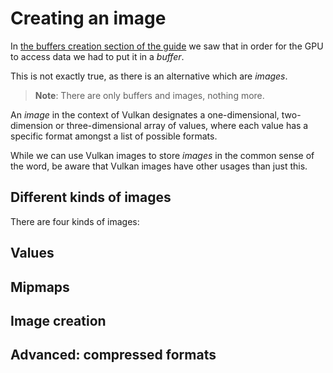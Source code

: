 # Creating an image

In [the buffers creation section of the guide](/guide/buffer-creation) we saw that in order for
the GPU to access data we had to put it in a *buffer*.

This is not exactly true, as there is an alternative which are *images*.

> **Note**: There are only buffers and images, nothing more.

An *image* in the context of Vulkan designates a one-dimensional, two-dimension or
three-dimensional array of values, where each value has a specific format amongst a list of
possible formats.

While we can use Vulkan images to store *images* in the common sense of the word, be aware that
Vulkan images have other usages than just this.

## Different kinds of images

There are four kinds of images:

## Values

## Mipmaps

## Image creation

## Advanced: compressed formats

